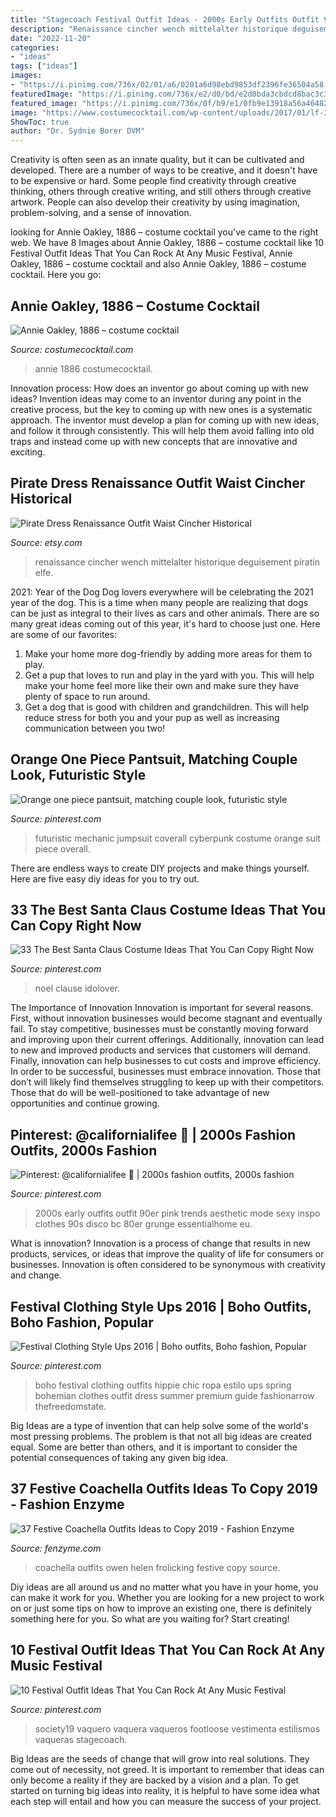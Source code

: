```yaml
---
title: "Stagecoach Festival Outfit Ideas - 2000s Early Outfits Outfit 90er Pink Trends Aesthetic Mode Sexy Inspo Clothes 90s Disco Bc 80er Grunge Essentialhome Eu"
description: "Renaissance cincher wench mittelalter historique deguisement piratin elfe"
date: "2022-11-20"
categories:
- "ideas"
tags: ["ideas"]
images:
- "https://i.pinimg.com/736x/02/01/a6/0201a6d98ebd9853df2396fe36504a58.jpg"
featuredImage: "https://i.pinimg.com/736x/e2/d0/bd/e2d0bda3cbdcd8bac3c33b9cf794508d.jpg"
featured_image: "https://i.pinimg.com/736x/0f/b9/e1/0fb9e13918a56a464822a686367d9510--festival-clothing-summer-sun.jpg"
image: "https://www.costumecocktail.com/wp-content/uploads/2017/01/lf-3.jpeg"
ShowToc: true
author: "Dr. Sydnie Borer DVM"
---
```



Creativity is often seen as an innate quality, but it can be cultivated and developed. There are a number of ways to be creative, and it doesn't have to be expensive or hard. Some people find creativity through creative thinking, others through creative writing, and still others through creative artwork. People can also develop their creativity by using imagination, problem-solving, and a sense of innovation.

	

		
looking for Annie Oakley, 1886 – costume cocktail you've came to the right web. We have 8 Images about Annie Oakley, 1886 – costume cocktail like 10 Festival Outfit Ideas That You Can Rock At Any Music Festival, Annie Oakley, 1886 – costume cocktail and also Annie Oakley, 1886 – costume cocktail. Here you go:
		
    
## Annie Oakley, 1886 – Costume Cocktail

<img loading=lazy src="https://www.costumecocktail.com/wp-content/uploads/2017/01/lf-3.jpeg" onerror="this.onerror=null;this.src='https://tse1.mm.bing.net/th?id=OIP.0xQzbodtpC61hYmo-EwG2wHaKw&amp;pid=15.1';" alt="Annie Oakley, 1886 – costume cocktail">

_Source: costumecocktail.com_

>annie 1886 costumecocktail. 

	

Innovation process: How does an inventor go about coming up with new ideas?
Invention ideas may come to an inventor during any point in the creative process, but the key to coming up with new ones is a systematic approach. The inventor must develop a plan for coming up with new ideas, and follow it through consistently. This will help them avoid falling into old traps and instead come up with new concepts that are innovative and exciting.

    
## Pirate Dress Renaissance Outfit Waist Cincher Historical

<img loading=lazy src="https://img0.etsystatic.com/000/0/6817776/il_fullxfull.327005960.jpg" onerror="this.onerror=null;this.src='https://tse1.mm.bing.net/th?id=OIP.YaRRBmSpAQ16H3KgqmtDEQHaLR&amp;pid=15.1';" alt="Pirate Dress Renaissance Outfit Waist Cincher Historical">

_Source: etsy.com_

>renaissance cincher wench mittelalter historique deguisement piratin elfe. 

	

2021: Year of the Dog
Dog lovers everywhere will be celebrating the 2021 year of the dog. This is a time when many people are realizing that dogs can be just as integral to their lives as cars and other animals. There are so many great ideas coming out of this year, it's hard to choose just one. Here are some of our favorites: 
1) Make your home more dog-friendly by adding more areas for them to play.
2) Get a pup that loves to run and play in the yard with you. This will help make your home feel more like their own and make sure they have plenty of space to run around. 
3) Get a dog that is good with children and grandchildren. This will help reduce stress for both you and your pup as well as increasing communication between you two!

    
## Orange One Piece Pantsuit, Matching Couple Look, Futuristic Style

<img loading=lazy src="https://i.pinimg.com/736x/eb/4b/76/eb4b76bb0ebe581a10bc7cd852b9c210.jpg" onerror="this.onerror=null;this.src='https://tse4.mm.bing.net/th?id=OIP.zUCxQfjLOgo-1CqeLG1OiQHaLG&amp;pid=15.1';" alt="Orange one piece pantsuit, matching couple look, futuristic style">

_Source: pinterest.com_

>futuristic mechanic jumpsuit coverall cyberpunk costume orange suit piece overall. 

	

There are endless ways to create DIY projects and make things yourself. Here are five easy diy ideas for you to try out.

    
## 33 The Best Santa Claus Costume Ideas That You Can Copy Right Now

<img loading=lazy src="https://i.pinimg.com/736x/49/a6/b3/49a6b38bc67fc1540a55ed2d6df34ff0.jpg" onerror="this.onerror=null;this.src='https://tse3.mm.bing.net/th?id=OIP.VVGt-jABNPKVl0OE8NKS_QHaLG&amp;pid=15.1';" alt="33 The Best Santa Claus Costume Ideas That You Can Copy Right Now">

_Source: pinterest.com_

>noel clause idolover. 

	

The Importance of Innovation
Innovation is important for several reasons. First, without innovation businesses would become stagnant and eventually fail. To stay competitive, businesses must be constantly moving forward and improving upon their current offerings. Additionally, innovation can lead to new and improved products and services that customers will demand. Finally, innovation can help businesses to cut costs and improve efficiency.
In order to be successful, businesses must embrace innovation. Those that don’t will likely find themselves struggling to keep up with their competitors. Those that do will be well-positioned to take advantage of new opportunities and continue growing.

    
## Pinterest: @californialifee 🍊 | 2000s Fashion Outfits, 2000s Fashion

<img loading=lazy src="https://i.pinimg.com/736x/02/01/a6/0201a6d98ebd9853df2396fe36504a58.jpg" onerror="this.onerror=null;this.src='https://tse3.mm.bing.net/th?id=OIP.RaDrbNkBtJvfsp5tzm331wHaNL&amp;pid=15.1';" alt="Pinterest: @californialifee 🍊 | 2000s fashion outfits, 2000s fashion">

_Source: pinterest.com_

>2000s early outfits outfit 90er pink trends aesthetic mode sexy inspo clothes 90s disco bc 80er grunge essentialhome eu. 

	

What is innovation?
Innovation is a process of change that results in new products, services, or ideas that improve the quality of life for consumers or businesses. Innovation is often considered to be synonymous with creativity and change.

    
## Festival Clothing Style Ups 2016 | Boho Outfits, Boho Fashion, Popular

<img loading=lazy src="https://i.pinimg.com/736x/0f/b9/e1/0fb9e13918a56a464822a686367d9510--festival-clothing-summer-sun.jpg" onerror="this.onerror=null;this.src='https://tse4.mm.bing.net/th?id=OIP.EsaLVj13MAFewpCXYKSdBgHaLH&amp;pid=15.1';" alt="Festival Clothing Style Ups 2016 | Boho outfits, Boho fashion, Popular">

_Source: pinterest.com_

>boho festival clothing outfits hippie chic ropa estilo ups spring bohemian clothes outfit dress summer premium guide fashionarrow thefreedomstate. 

	

Big Ideas are a type of invention that can help solve some of the world's most pressing problems. The problem is that not all big ideas are created equal. Some are better than others, and it is important to consider the potential consequences of taking any given big idea.

    
## 37 Festive Coachella Outfits Ideas To Copy 2019 - Fashion Enzyme

<img loading=lazy src="http://www.fenzyme.com/wp-content/uploads/2019/01/Festive-Coachella-Outfits-Ideas-to-Copy-32.jpg" onerror="this.onerror=null;this.src='https://tse2.mm.bing.net/th?id=OIP.s1qfhFlkpjog_ogvKrs7pgHaKs&amp;pid=15.1';" alt="37 Festive Coachella Outfits Ideas to Copy 2019 - Fashion Enzyme">

_Source: fenzyme.com_

>coachella outfits owen helen frolicking festive copy source. 

	

Diy ideas are all around us and no matter what you have in your home, you can make it work for you. Whether you are looking for a new project to work on or just some tips on how to improve an existing one, there is definitely something here for you. So what are you waiting for? Start creating!

    
## 10 Festival Outfit Ideas That You Can Rock At Any Music Festival

<img loading=lazy src="https://i.pinimg.com/736x/e2/d0/bd/e2d0bda3cbdcd8bac3c33b9cf794508d.jpg" onerror="this.onerror=null;this.src='https://tse3.mm.bing.net/th?id=OIP.O_eVv7bDUZsc7TvMS8BwXwHaMJ&amp;pid=15.1';" alt="10 Festival Outfit Ideas That You Can Rock At Any Music Festival">

_Source: pinterest.com_

>society19 vaquero vaquera vaqueros footloose vestimenta estilismos vaqueras stagecoach. 

	

Big Ideas are the seeds of change that will grow into real solutions. They come out of necessity, not greed. It is important to remember that ideas can only become a reality if they are backed by a vision and a plan. To get started on turning big ideas into reality, it is helpful to have some idea what each step will entail and how you can measure the success of your project.

